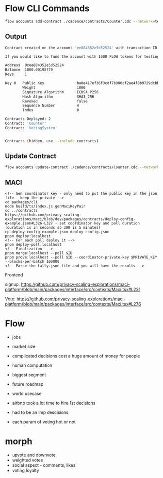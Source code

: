 # Flow CLI Commands

```bash
flow accounts add-contract ./cadence/contracts/Counter.cdc --network=testnet --signer=default
```

## Output

```bash
Contract created on the account 'ee884352e5d52524' with transaction ID a504af106fb7699204b7b17e6f21e38a877da112944866efe76dfe4ba504e417.

If you would like to fund the account with 1000 FLOW tokens for testing, visit https://testnet-faucet.onflow.org/fund-account?address=ee884352e5d52524

Address  0xee884352e5d52524
Balance  1000.00198779
Keys     1

Key 0   Public Key               ba0e417ef36f3cdf7b000cf2ae4f8b9729dcbb2a0d7f43e433daac587d1fe8b6f3383536acbc20aae6aedd26000d50b7ff8f5aec8aa893728111dfd436989f0b
        Weight                   1000
        Signature Algorithm      ECDSA_P256
        Hash Algorithm           SHA3_256
        Revoked                  false
        Sequence Number          4
        Index                    0

Contracts Deployed: 2
Contract: 'Counter'
Contract: 'VotingSystem'


Contracts (hidden, use --include contracts)

```

## Update Contract

```bash
flow accounts update-contract ./cadence/contracts/Counter.cdc --network=testnet --signer=default
```

## MACI

```
<!-- Gen coordinator key - only need to put the public key in the json file - keep the private -->
cd packages/cli
node build/ts/index.js genMaciKeyPair
cd ../contracts
https://github.com/privacy-scaling-explorations/maci/blob/dev/packages/contracts/deploy-config-example.json#L326-L327 - set coordinator key and poll duration (duration is in seconds so 300 is 5 minutes)
cp deploy-config-example.json deploy-config.json
pnpm deploy:localhost
<!-- For each poll deploy it -->
pnpm deploy-poll:localhost
<!-- Finalization  -->
pnpm merge:localhost --poll $ID
pnpm prove:localhost --poll $ID --coordinator-private-key $PRIVATE_KEY --blocks-per-batch 100000
<!-- Parse the tally.json file and you will have the results -->
```

Frontend

signup: https://github.com/privacy-scaling-explorations/maci-platform/blob/main/packages/interface/src/contexts/Maci.tsx#L231

Vote: https://github.com/privacy-scaling-explorations/maci-platform/blob/main/packages/interface/src/contexts/Maci.tsx#L276

# Flow

- jobs
- market size
- complicated decisions cost a huge amount of money for people
- human computation
- biggest segment
- future roadmap

- world usecase
- airbnb took a lot time to hire 1st decisions
- had to be an imp descisions

- each param of voting hot or not


# morph

- upvote and downvote
- weighted votes
- social aspect - comments, likes
- voting loyalty
